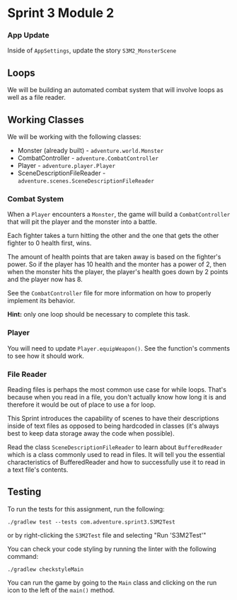 # Sprint 3 Module 2

### App Update
Inside of `AppSettings`, update the story `S3M2_MonsterScene`

## Loops
We will be building an automated combat system that will involve loops as well as a file reader.

## Working Classes
We will be working with the following classes:
- Monster (already built) - `adventure.world.Monster`
- CombatController - `adventure.CombatController`
- Player - `adventure.player.Player`
- SceneDescriptionFileReader - `adventure.scenes.SceneDescriptionFileReader`

### Combat System
When a `Player` encounters a `Monster`, the game will build a `CombatController` that will pit the player and the monster into a battle. 

Each fighter takes a turn hitting the other and the one that gets the other fighter to 0 health first, wins. 

The amount of health points that are taken away is based on the fighter's power. So if the player has 10 health and the monter has a power of 2, then when the monster hits the player, the player's health goes down by 2 points and the player now has 8. 

See the `CombatController` file for more information on how to properly implement its behavior.
 
 **Hint:** only one loop should be necessary to complete this task.


### Player
You will need to update `Player.equipWeapon()`. See the function's comments to see how it should work.

### File Reader
Reading files is perhaps the most common use case for while loops. That's because when you read in a file, you don't actually know how long it is and therefore it would be out of place to use a for loop.
 
This Sprint introduces the capability of scenes to have their descriptions inside of text files as opposed to being hardcoded in classes (it's always best to keep data storage away the code when possible). 
 
Read the class `SceneDescriptionFileReader` to learn about `BufferedReader` which is a class commonly used to read in files. It will tell you the essential characteristics of BufferedReader and how to successfully use it to read in a text file's contents.

## Testing
To run the tests for this assignment, run the following:

```./gradlew test --tests com.adventure.sprint3.S3M2Test```

or by right-clicking the `S3M2Test` file and selecting "Run 'S3M2Test'"

You can check your code styling by running the linter with the following command:

```./gradlew checkstyleMain```

You can run the game by going to the `Main` class and clicking on the run icon to the left of the `main()` method.
